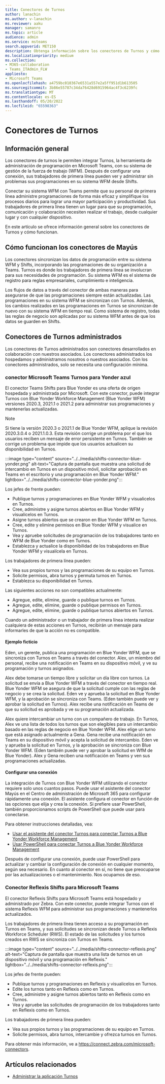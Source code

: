 ```yaml
---
title: Conectores de Turnos
author: lanachin
ms.author: v-lanachin
ms.reviewer: aaku
manager: samanro
ms.topic: article
audience: admin
ms.service: msteams
search.appverid: MET150
description: Obtenga información sobre los conectores de Turnos y cómo usarlos para conectar Turnos a su sistema de administración de la fuerza de trabajo.
ms.localizationpriority: medium
ms.collection:
- M365-collaboration
- Teams_ITAdmin_FLW
appliesto:
- Microsoft Teams
ms.openlocfilehash: a4759bc010367e6531a557e2a5ff951d1b613505
ms.sourcegitcommit: 3b86e55787c34da76428d6915964ac4f3c6239fc
ms.translationtype: MT
ms.contentlocale: es-ES
ms.lasthandoff: 05/20/2022
ms.locfileid: "65598363"
---
```

# <a name="shifts-connectors"></a>Conectores de Turnos

## <a name="overview"></a>Información general

Los conectores de turnos le permiten integrar Turnos, la herramienta de administración de programación en Microsoft Teams, con su sistema de gestión de la fuerza de trabajo (WFM). Después de configurar una conexión, sus trabajadores de primera línea pueden ver y administrar sin problemas sus programaciones en su sistema WFM desde Shifts.

Conectar su sistema WFM con Teams permite que su personal de primera línea administre programaciones de forma más eficaz y simplifique los procesos diarios para lograr una mayor participación y productividad. Sus trabajadores de primera línea tienen un lugar para que su programación, comunicación y colaboración necesiten realizar el trabajo, desde cualquier lugar y con cualquier dispositivo.

En este artículo se ofrece información general sobre los conectores de Turnos y cómo funcionan.

## <a name="how-shifts-connectors-work"></a>Cómo funcionan los conectores de Mayús

Los conectores sincronizan los datos de programación entre su sistema WFM y Shifts, incorporando las programaciones de su organización a Teams. Turnos es donde los trabajadores de primera línea se involucran para sus necesidades de programación. Su sistema WFM es el sistema de registro para reglas empresariales, cumplimiento e inteligencia.

Los flujos de datos a través del conector de ambas maneras para asegurarse de que las programaciones siempre están actualizadas. Las programaciones en su sistema WFM se sincronizan con Turnos. Además, los cambios realizados en las programaciones en Turnos se sincronizan de nuevo con su sistema WFM en tiempo real. Como sistema de registro, todas las reglas de negocio son aplicadas por su sistema WFM antes de que los datos se guarden en Shifts.

## <a name="managed-shifts-connectors"></a>Conectores de Turnos administrados

Los conectores de Turnos administrados son conectores desarrollados en colaboración con nuestros asociados. Los conectores administrados los hospedamos y administramos nosotros o nuestros asociados. Con los conectores administrados, solo se necesita una configuración mínima.

### <a name="microsoft-teams-shifts-connector-for-blue-yonder"></a>conector Microsoft Teams Turnos para Yonder azul
<a name="blue_yonder"> </a>

El conector Teams Shifts para Blue Yonder es una oferta de origen hospedada y administrada por Microsoft. Con este conector, puede integrar Turnos con Blue Yonder Workforce Management (Blue Yonder WFM) versiones 2020.3, 2021.1 o 2021.2 para administrar sus programaciones y mantenerlas actualizadas.  

> [!NOTE]
> Si tiene la versión 2020.3 o 2021.1 de Blue Yonder WFM, aplique la revisión 2020.3.0.4 o 2021.1.0.3. Esta revisión corrige un problema por el que los usuarios reciben un mensaje de error persistente en Turnos. También se corrige un problema que impide que los usuarios actualicen su disponibilidad en Turnos.

:::image type="content" source="../../media/shifts-connector-blue-yonder.png" alt-text="Captura de pantalla que muestra una solicitud de intercambio en Turnos en un dispositivo móvil, solicitar aprobación en Teams en el escritorio y una programación en Blue Yonder WFM." lightbox="../../media/shifts-connector-blue-yonder.png":::

Los jefes de frente pueden:

- Publique turnos y programaciones en Blue Yonder WFM y visualicelos en Turnos.
- Cree, administre y asigne turnos abiertos en Blue Yonder WFM y visualicelos en Turnos.
- Asigne turnos abiertos que se crearon en Blue Yonder WFM en Turnos.
- Cree, edite y elimine permisos en Blue Yonder WFM y visualice en Turnos.
- Vea y apruebe solicitudes de programación de los trabajadores tanto en WFM de Blue Yonder como en Turnos.
- Establezca y actualice la disponibilidad de los trabajadores en Blue Yonder WFM y visualícela en Turnos.

Los trabajadores de primera línea pueden:

- Vea sus propios turnos y las programaciones de su equipo en Turnos.
- Solicite permisos, abra turnos y permuta turnos en Turnos.
- Establezca su disponibilidad en Turnos.

Las siguientes acciones no son compatibles actualmente:

- Agregue, edite, elimine, guarde o publique turnos en Turnos.
- Agregue, edite, elimine, guarde o publique permisos en Turnos.
- Agregue, edite, elimine, guarde o publique turnos abiertos en Turnos.

Cuando un administrador o un trabajador de primera línea intenta realizar cualquiera de estas acciones en Turnos, recibirán un mensaje para informarles de que la acción no es compatible.

#### <a name="example-scenario"></a>Ejemplo ficticio

Eden, un gerente, publica una programación en Blue Yonder WFM, que se sincroniza con Turnos en Teams a través del conector. Alex, un miembro del personal, recibe una notificación en Teams en su dispositivo móvil, y ve su programación y turnos asignados.

Alex debe tomarse un tiempo libre y solicitar un día libre con turnos. La solicitud se envía a Blue Yonder WFM a través del conector en tiempo real. Blue Yonder WFM se asegura de que la solicitud cumple con las reglas de negocio y se crea la solicitud. Eden ve y aprueba la solicitud en Blue Yonder WFM, y la aprobación se sincroniza con Teams. (Eden también puede ver y aprobar la solicitud en Turnos). Alex recibe una notificación en Teams de que su solicitud es aprobada y ve su programación actualizada.

Alex quiere intercambiar un turno con un compañero de trabajo. En Turnos, Alex ve una lista de todos los turnos que son elegibles para un intercambio basado en las reglas de negocio en Blue Yonder WFM. Alex elige un turno que está asignado actualmente a Gena. Gena recibe una notificación en Teams en su dispositivo móvil y acepta la solicitud de intercambio. Eden ve y aprueba la solicitud en Turnos, y la aprobación se sincroniza con Blue Yonder WFM. (Eden también puede ver y aprobar la solicitud en WfM de Blue Yonder). Alex y Gena reciben una notificación en Teams y ven sus programaciones actualizadas.

#### <a name="set-up-a-connection"></a>Configurar una conexión

La integración de Turnos con Blue Yonder WFM utilizando el conector requiere solo unos cuantos pasos. Puede usar el asistente del conector Mayús en el Centro de administración de Microsoft 365 para configurar rápidamente una conexión. El asistente configura el conector en función de las opciones que elija y crea la conexión. Si prefiere usar PowerShell, también proporcionamos scripts de PowerShell que puede usar para conectarse.

Para obtener instrucciones detalladas, vea:

- [Usar el asistente del conector Turnos para conectar Turnos a Blue Yonder Workforce Management](shifts-connector-wizard.md)
- [Usar PowerShell para conectar Turnos a Blue Yonder Workforce Management](shifts-connector-blue-yonder-powershell-setup.md)

Después de configurar una conexión, puede usar PowerShell para actualizar y cambiar la configuración de conexión en cualquier momento, según sea necesario. En cuanto al conector en sí, no tiene que preocuparse por las actualizaciones o el mantenimiento. Nos ocupamos de eso.

### <a name="reflexis-shifts-connector-for-microsoft-teams"></a>Conector Reflexis Shifts para Microsoft Teams

El conector Reflexis Shifts para Microsoft Teams está hospedado y administrado por Zebra. Con este conector, puede integrar Turnos con el sistema Reflexis WFM para administrar sus programaciones y mantenerlos actualizados.

Los trabajadores de primera línea tienen acceso a su programación en Turnos en Teams, y sus solicitudes se sincronizan desde Turnos a Reflexis Workforce Scheduler (RWS). El estado de las solicitudes y los turnos creados en RWS se sincroniza con Turnos en Teams.

:::image type="content" source="../../media/shifts-connector-reflexis.png" alt-text="Captura de pantalla que muestra una lista de turnos en un dispositivo móvil y una programación en Reflexis." lightbox="../../media/shifts-connector-reflexis.png":::

Los jefes de frente pueden:

- Publique turnos y programaciones en Reflexis y visualicelos en Turnos.
- Edite los turnos tanto en Reflexis como en Turnos.
- Cree, administre y asigne turnos abiertos tanto en Reflexis como en Turnos.
- Vea y apruebe las solicitudes de programación de los trabajadores tanto en Reflexis como en Turnos.

Los trabajadores de primera línea pueden:

- Vea sus propios turnos y las programaciones de su equipo en Turnos.
- Solicite permisos, abra turnos, intercambie y ofrezca turnos en Turnos.

Para obtener más información, ve a https://connect.zebra.com/microsoft-connectors.

## <a name="related-articles"></a>Artículos relacionados

- [Administrar la aplicación Turnos](manage-the-shifts-app-for-your-organization-in-teams.md)
